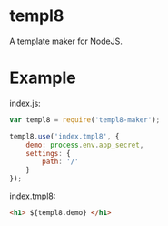 # templ8
A template maker for NodeJS.

# Example
index.js:
```javascript
var templ8 = require('templ8-maker');

templ8.use('index.tmpl8', {
	demo: process.env.app_secret,
	settings: {
		path: '/'
	}
});
```

index.tmpl8:
```html
<h1> ${templ8.demo} </h1>
```
